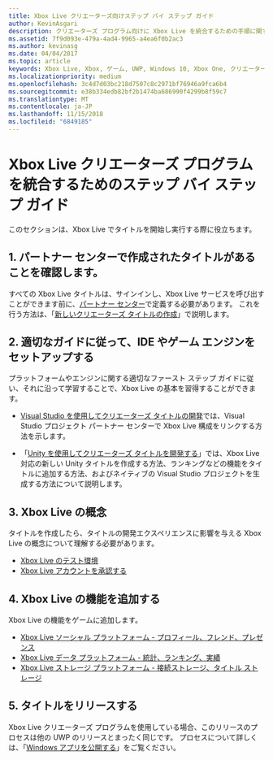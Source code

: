 ```yaml
---
title: Xbox Live クリエーターズ向けステップ バイ ステップ ガイド
author: KevinAsgari
description: クリエーターズ プログラム向けに Xbox Live を統合するための手順に関するガイドラインについて説明します。
ms.assetid: 7f9d093e-479a-4ad4-9965-a4ea6f0b2ac3
ms.author: kevinasg
ms.date: 04/04/2017
ms.topic: article
keywords: Xbox Live, Xbox, ゲーム, UWP, Windows 10, Xbox One, クリエーター
ms.localizationpriority: medium
ms.openlocfilehash: 3c4d7d03bc218d7507c8c2971bf76946a9fca6b4
ms.sourcegitcommit: e38b334edb82bf2b1474ba686990f4299b8f59c7
ms.translationtype: MT
ms.contentlocale: ja-JP
ms.lasthandoff: 11/15/2018
ms.locfileid: "6849185"
---
```

# <a name="step-by-step-guide-to-integrate-xbox-live-creators-program"></a>Xbox Live クリエーターズ プログラムを統合するためのステップ バイ ステップ ガイド

このセクションは、Xbox Live でタイトルを開始し実行する際に役立ちます。

## <a name="1-ensure-you-have-a-title-created-in-partner-center"></a>1. パートナー センターで作成されたタイトルがあることを確認します。
すべての Xbox Live タイトルは、サインインし、Xbox Live サービスを呼び出すことができます前に、[パートナー センター](https://partner.microsoft.com/dashboard)で定義する必要があります。  これを行う方法は、「[新しいクリエーターズ タイトルの作成](create-and-test-a-new-creators-title.md)」で説明します。

## <a name="2-follow-the-appropriate-guide-to-setup-your-ide-or-game-engine"></a>2. 適切なガイドに従って、IDE やゲーム エンジンをセットアップする
プラットフォームやエンジンに関する適切なファースト ステップ ガイドに従い、それに沿って学習することで、Xbox Live の基本を習得することができます。

* [Visual Studio を使用してクリエーターズ タイトルの開発](develop-creators-title-with-visual-studio.md)では、Visual Studio プロジェクト パートナー センターで Xbox Live 構成をリンクする方法を示します。

* 「[Unity を使用してクリエーターズ タイトルを開発する](develop-creators-title-with-unity.md)」では、Xbox Live 対応の新しい Unity タイトルを作成する方法、ランキングなどの機能をタイトルに追加する方法、およびネイティブの Visual Studio プロジェクトを生成する方法について説明します。

## <a name="3-xbox-live-concepts"></a>3. Xbox Live の概念
タイトルを作成したら、タイトルの開発エクスペリエンスに影響を与える Xbox Live の概念について理解する必要があります。

- [Xbox Live のテスト環境](../xbox-live-sandboxes.md)
- [Xbox Live アカウントを承認する](authorize-xbox-live-accounts.md)

## <a name="4-add-xbox-live-features"></a>4. Xbox Live の機能を追加する

Xbox Live の機能をゲームに追加します。

- [Xbox Live ソーシャル プラットフォーム - プロフィール、フレンド、プレゼンス](../social-platform/social-platform.md)
- [Xbox Live データ プラットフォーム - 統計、ランキング、実績](../data-platform/data-platform.md)
- [Xbox Live ストレージ プラットフォーム - 接続ストレージ、タイトル ストレージ](../storage-platform/storage-platform.md)

## <a name="5-release-your-title"></a>5. タイトルをリリースする

Xbox Live クリエーターズ プログラムを使用している場合、このリリースのプロセスは他の UWP のリリースとまったく同じです。  プロセスについて詳しくは、「[Windows アプリを公開する](https://developer.microsoft.com/en-us/store/publish-apps)」をご覧ください。
